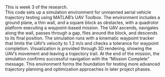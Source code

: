 This is week 3 of the research.  
This code sets up a simulation environment for unmanned aerial vehicle trajectory testing using MATLAB’s UAV Toolbox. The environment includes a ground plane, a thin wall, and a square block as obstacles, with a quadrotor platform executing a waypoint-based mission. The UAV ascends, navigates along the wall, passes through a gap, flies around the block, and descends to its final position.
The simulation runs with a kinematic waypoint tracker that limits the UAV’s velocity to 1.2 m/s and checks a tolerance for waypoint completion. Visualization is provided through 3D rendering, showing the UAV’s movement and leaving a trajectory trail. At the end of the mission, the simulation confirms successful navigation with the “Mission Complete” message.
This environment forms the foundation for testing more advanced trajectory planning and optimization approaches in later project phases.
